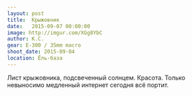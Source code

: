 ```yaml
---
layout: post
title:  Крыжовник
date:   2015-09-07 00:00:00
image: http://imgur.com/XGg8YbC
author: К.С.
gear: E-300 / 35mm macro
shoot_date: 2015-09-04
location: Ёль-база
---
```


Лист крыжовника, подсвеченный солнцем. Красота. Только невыносимо медленный 
интернет сегодня всё портит.
